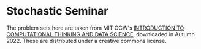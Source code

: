 # Stochastic Seminar 

The problem sets here are taken from MIT OCW's [INTRODUCTION TO COMPUTATIONAL THINKING AND DATA SCIENCE](https://ocw.mit.edu/courses/6-0002-introduction-to-computational-thinking-and-data-science-fall-2016/pages/assignments/), downloaded in Autumn 2022. These are distributed under a creative commons license.  
